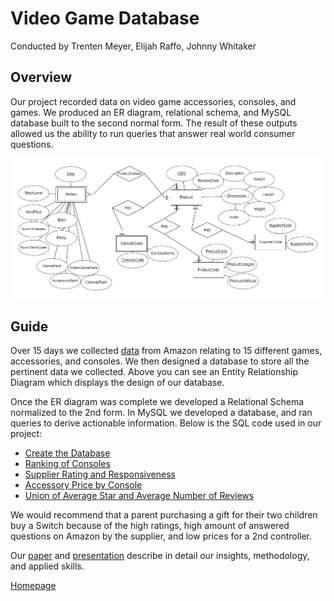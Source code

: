 # Video Game Database
Conducted by Trenten Meyer, Elijah Raffo, Johnny Whitaker

## Overview
Our project recorded data on video game accessories, consoles, and games. We produced an ER diagram, relational schema, and MySQL database built to the second normal form. The result of these outputs allowed us the ability to run queries that answer real world consumer questions.

![Entity Relationship](DB_EntityRelationship.png)

## Guide
Over 15 days we collected [data](https://github.com/eliraffo/eliraffo.github.io/tree/master/OBA444/DB_Excel.xlsx) from Amazon relating to 15 different games, accessories, and consoles. We then designed a database to store all the pertinent data we collected. Above you can see an Entity Relationship Diagram which displays the design of our database. 

Once the ER diagram was complete we developed a Relational Schema normalized to the 2nd form. In MySQL we developed a database, and ran queries to derive actionable information. Below is the SQL code used in our project:
- [Create the Database](https://github.com/eliraffo/eliraffo.github.io/tree/master/OBA444/SQL_DB_Script.sql)
- [Ranking of Consoles](https://github.com/eliraffo/eliraffo.github.io/tree/master/OBA444/SQL_GameRankingByConsole.sql)
- [Supplier Rating and Responsiveness](https://github.com/eliraffo/eliraffo.github.io/tree/master/OBA444/SQL_SupplierRating_Responsiveness.sql)
- [Accessory Price by Console](https://github.com/eliraffo/eliraffo.github.io/tree/master/OBA444/SQL_AccessoryPriceByConsole.sql)
- [Union of Average Star and Average Number of Reviews](https://github.com/eliraffo/eliraffo.github.io/tree/master/OBA444/SQL_ViewunionGames_AvgStar_AvgNumRev_Prime.sql)

We would recommend that a parent purchasing a gift for their two children buy a Switch because of the high ratings, high amount of answered questions on Amazon by the supplier, and low prices for a 2nd controller.

Our [paper](DB_Paper.pdf) and [presentation](DB_Presentation.pdf) describe in detail our insights, methodology, and applied skills.

[Homepage](eliraffo.github.io)
